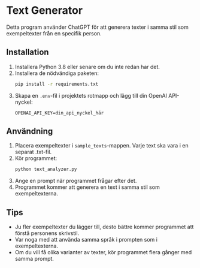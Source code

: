 # Text Generator

Detta program använder ChatGPT för att generera texter i samma stil som exempeltexter från en specifik person.

## Installation

1. Installera Python 3.8 eller senare om du inte redan har det.
2. Installera de nödvändiga paketen:
   ```bash
   pip install -r requirements.txt
   ```
3. Skapa en `.env`-fil i projektets rotmapp och lägg till din OpenAI API-nyckel:
   ```
   OPENAI_API_KEY=din_api_nyckel_här
   ```

## Användning

1. Placera exempeltexter i `sample_texts`-mappen. Varje text ska vara i en separat .txt-fil.
2. Kör programmet:
   ```bash
   python text_analyzer.py
   ```
3. Ange en prompt när programmet frågar efter det.
4. Programmet kommer att generera en text i samma stil som exempeltexterna.

## Tips

- Ju fler exempeltexter du lägger till, desto bättre kommer programmet att förstå personens skrivstil.
- Var noga med att använda samma språk i prompten som i exempeltexterna.
- Om du vill få olika varianter av texter, kör programmet flera gånger med samma prompt. 